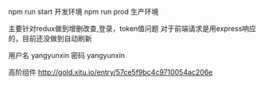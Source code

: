 npm run start 开发环境
npm run prod 生产环境

主要针对redux做到增删改查,登录，token值问题
对于前端请求是用express响应的，目前还没做到自动刷新

用户名 yangyunxin
密码   yangyunxin

高阶组件
http://gold.xitu.io/entry/57ce5f9bc4c9710054ac206e